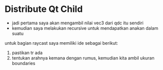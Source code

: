 # Distribute Qt Child
- jadi pertama saya akan mengambil nilai vec3 dari qdc itu sendiri
- kemudian saya melakukan recursive untuk mendapatkan anakan dalam suatu


untuk bagian raycast saya memiliki ide sebagai berikut:
1. pastikan tr ada
2. tentukan arahnya kemana dengan rumus, kemudian kita ambil ukuran boundaries
